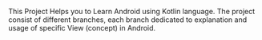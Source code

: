 This Project Helps you to Learn Android using Kotlin language. 
The project consist of different branches, each branch dedicated to explanation and usage of specific View (concept) in Android.

